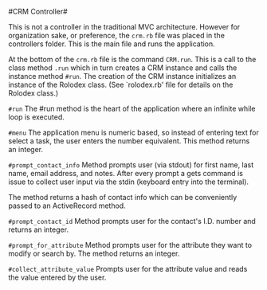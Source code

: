 #CRM Controller#

This is not a controller in the traditional MVC architecture. However for organization sake, or preference, the `crm.rb` file was placed in the controllers folder. This is the main file and runs the application.

At the bottom of the `crm.rb` file is the command `CRM.run`. This is a call to the class method `.run` which in turn creates a CRM instance and calls the instance method `#run`. The creation of the CRM instance initializes an instance of the Rolodex class. (See `rolodex.rb' file for details on the Rolodex class.)

`#run`
The #run method is the heart of the application where an infinite while loop is executed.

`#menu`
The application menu is numeric based, so instead of entering text for select a task, the user enters the number equivalent. This method returns an integer.

`#prompt_contact_info`
Method prompts user (via stdout) for first name, last name, email address, and notes. After every prompt a gets command is issue to collect user input via the stdin (keyboard entry into the terminal).

The method returns a hash of contact info which can be conveniently passed to an ActiveRecord method.

`#prompt_contact_id`
Method prompts user for the contact's I.D. number and returns an integer.

`#prompt_for_attribute`
Method prompts user for the attribute they want to modify or search by. The method returns an integer.

`#collect_attribute_value`
Prompts user for the attribute value and reads the value entered by the user.

